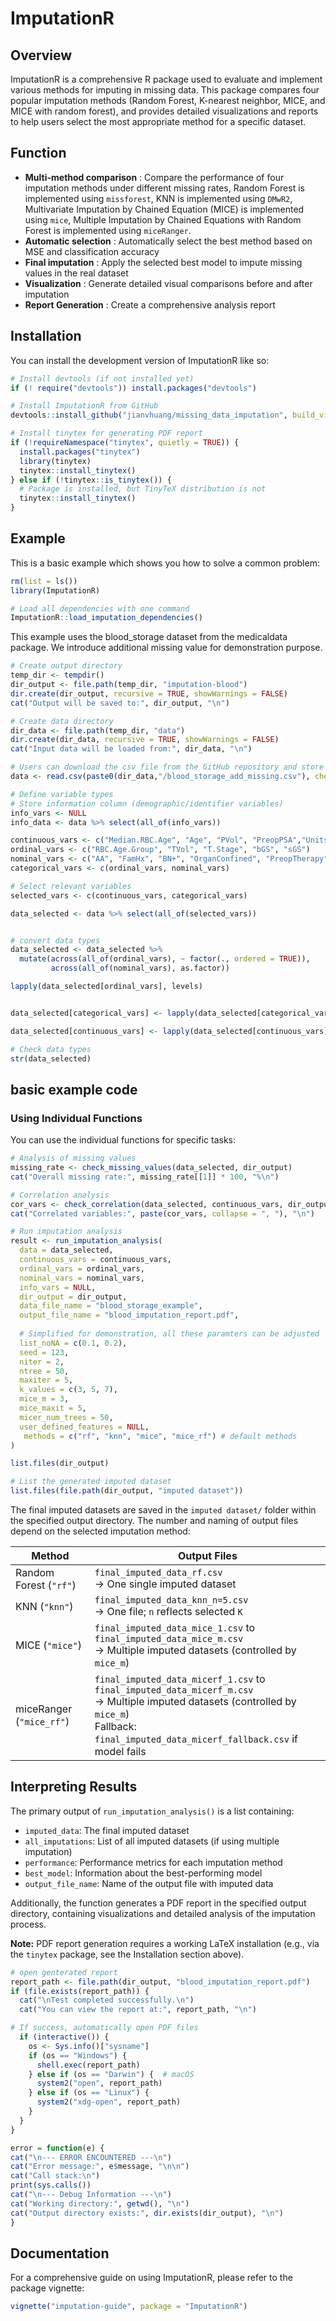 # ImputationR

## Overview

ImputationR is a comprehensive R package used to evaluate and implement various methods for imputing in missing data. This package compares four popular imputation methods (Random Forest, K-nearest neighbor, MICE, and MICE with random forest), and provides detailed visualizations and reports to help users select the most appropriate method for a specific dataset.

## Function

- **Multi-method comparison** : Compare the performance of four imputation methods under different missing rates, Random Forest is implemented using `missforest`, KNN is implemented using `DMwR2`, Multivariate Imputation by Chained Equation (MICE) is implemented using `mice`, Multiple Imputation by Chained Equations with Random Forest is implemented using `miceRanger`.
- **Automatic selection** : Automatically select the best method based on MSE and classification accuracy
- **Final imputation** : Apply the selected best model to impute missing values in the real dataset
- **Visualization** : Generate detailed visual comparisons before and after imputation
- **Report Generation** : Create a comprehensive analysis report

## Installation

You can install the development version of ImputationR like so:

``` r
# Install devtools (if not installed yet)
if (! require("devtools")) install.packages("devtools")

# Install ImputationR from GitHub
devtools::install_github("jianvhuang/missing_data_imputation", build_vignettes = TRUE)

# Install tinytex for generating PDF report
if (!requireNamespace("tinytex", quietly = TRUE)) {
  install.packages("tinytex")
  library(tinytex)
  tinytex::install_tinytex()
} else if (!tinytex::is_tinytex()) {
  # Package is installed, but TinyTeX distribution is not
  tinytex::install_tinytex()
}
```

## Example

This is a basic example which shows you how to solve a common problem:

``` r
rm(list = ls())
library(ImputationR)

# Load all dependencies with one command
ImputationR::load_imputation_dependencies()
```
This example uses the blood_storage dataset from the medicaldata package. We introduce additional missing value for demonstration purpose.
``` r
# Create output directory
temp_dir <- tempdir()
dir_output <- file.path(temp_dir, "imputation-blood")
dir.create(dir_output, recursive = TRUE, showWarnings = FALSE)
cat("Output will be saved to:", dir_output, "\n")

# Create data directory
dir_data <- file.path(temp_dir, "data")
dir.create(dir_data, recursive = TRUE, showWarnings = FALSE)
cat("Input data will be loaded from:", dir_data, "\n")

# Users can download the csv file from the GitHub repository and store it in their own data directory.
data <- read.csv(paste0(dir_data,"/blood_storage_add_missing.csv"), check.names = FALSE)

# Define variable types
# Store information column (demographic/identifier variables)
info_vars <- NULL
info_data <- data %>% select(all_of(info_vars))

continuous_vars <- c("Median.RBC.Age", "Age", "PVol", "PreopPSA","Units", "TimeToRecurrence")
ordinal_vars <- c("RBC.Age.Group", "TVol", "T.Stage", "bGS", "sGS")
nominal_vars <- c("AA", "FamHx", "BN+", "OrganConfined", "PreopTherapy", "AnyAdjTherapy", "AdjRadTherapy", "Recurrence", "Censor")
categorical_vars <- c(ordinal_vars, nominal_vars)

# Select relevant variables
selected_vars <- c(continuous_vars, categorical_vars)

data_selected <- data %>% select(all_of(selected_vars))


# convert data types
data_selected <- data_selected %>%
  mutate(across(all_of(ordinal_vars), ~ factor(., ordered = TRUE)), 
         across(all_of(nominal_vars), as.factor)) 

lapply(data_selected[ordinal_vars], levels)


data_selected[categorical_vars] <- lapply(data_selected[categorical_vars], as.factor)

data_selected[continuous_vars] <- lapply(data_selected[continuous_vars], as.numeric)

# Check data types
str(data_selected)
```

## basic example code
### Using Individual Functions

You can use the individual functions for specific tasks:
```r
# Analysis of missing values
missing_rate <- check_missing_values(data_selected, dir_output)
cat("Overall missing rate:", missing_rate[[1]] * 100, "%\n")

# Correlation analysis
cor_vars <- check_correlation(data_selected, continuous_vars, dir_output)
cat("Correlated variables:", paste(cor_vars, collapse = ", "), "\n")

# Run imputation analysis
result <- run_imputation_analysis(
  data = data_selected,
  continuous_vars = continuous_vars,
  ordinal_vars = ordinal_vars,
  nominal_vars = nominal_vars,
  info_vars = NULL,
  dir_output = dir_output,
  data_file_name = "blood_storage_example",
  output_file_name = "blood_imputation_report.pdf",
  
  # Simplified for demonstration, all these paramters can be adjusted
  list_noNA = c(0.1, 0.2),
  seed = 123,
  niter = 2,
  ntree = 50,
  maxiter = 5,
  k_values = c(3, 5, 7),
  mice_m = 3,
  mice_maxit = 5,
  micer_num_trees = 50,
  user_defined_features = NULL,
   methods = c("rf", "knn", "mice", "mice_rf") # default methods
) 

list.files(dir_output)

# List the generated imputed dataset
list.files(file.path(dir_output, "imputed dataset"))
```
The final imputed datasets are saved in the `imputed dataset/` folder within the specified output directory. The number and naming of output files depend on the selected imputation method:

| Method                        | Output Files                                                                 |
|------------------------------|------------------------------------------------------------------------------|
| Random Forest (`"rf"`)       | `final_imputed_data_rf.csv`<br>→ One single imputed dataset                 |
| KNN (`"knn"`)                | `final_imputed_data_knn_n=5.csv`<br>→ One file; `n` reflects selected `K`   |
| MICE (`"mice"`)              | `final_imputed_data_mice_1.csv` to `final_imputed_data_mice_m.csv`<br>→ Multiple imputed datasets (controlled by `mice_m`) |
| miceRanger (`"mice_rf"`)     | `final_imputed_data_micerf_1.csv` to `final_imputed_data_micerf_m.csv`<br>→ Multiple imputed datasets (controlled by `mice_m`)<br>Fallback: `final_imputed_data_micerf_fallback.csv` if model fails |


## Interpreting Results

The primary output of `run_imputation_analysis()` is a list containing:

- `imputed_data`: The final imputed dataset
- `all_imputations`: List of all imputed datasets (if using multiple imputation)
- `performance`: Performance metrics for each imputation method
- `best_model`: Information about the best-performing model
- `output_file_name`: Name of the output file with imputed data

Additionally, the function generates a PDF report in the specified output directory, containing visualizations and detailed analysis of the imputation process.

**Note:** PDF report generation requires a working LaTeX installation (e.g., via the `tinytex` package, see the Installation section above).


```r
# open genterated report
report_path <- file.path(dir_output, "blood_imputation_report.pdf")
if (file.exists(report_path)) {
  cat("\nTest completed successfully.\n")
  cat("You can view the report at:", report_path, "\n")

# If success, automatically open PDF files
  if (interactive()) {
    os <- Sys.info()["sysname"]
    if (os == "Windows") {
      shell.exec(report_path)
    } else if (os == "Darwin") {  # macOS
      system2("open", report_path)
    } else if (os == "Linux") {
      system2("xdg-open", report_path)
    }
  }
}

error = function(e) {
cat("\n--- ERROR ENCOUNTERED ---\n")
cat("Error message:", e$message, "\n\n")
cat("Call stack:\n")
print(sys.calls())
cat("\n--- Debug Information ---\n")
cat("Working directory:", getwd(), "\n")
cat("Output directory exists:", dir.exists(dir_output), "\n")
}
```

## Documentation

For a comprehensive guide on using ImputationR, please refer to the package vignette:

```r
vignette("imputation-guide", package = "ImputationR")
```
